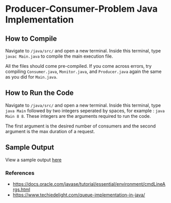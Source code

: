 # Producer-Consumer-Problem Java Implementation

## How to Compile

Navigate to `/java/src/` and open a new terminal. Inside this terminal, type `javac Main.java` to compile the main execution file. 

All the files should come pre-compiled. If you come across errors, try compiling `Consumer.java`, `Monitor.java`, and `Producer.java` again the same as you did for `Main.java`.

## How to Run the Code

Navigate to `/java/src/` and open a new terminal. Inside this terminal, type `java Main` followed by two integers seperated by spaces, for example : `java Main 8 8`. These integers are the arguments required to run the code.  

The first argument is the desired number of consumers and the second argument is the max duration of a request.

## Sample Output

View a sample output [here](/sampleoutput.txt) 

### References

- https://docs.oracle.com/javase/tutorial/essential/environment/cmdLineArgs.html
- https://www.techiedelight.com/queue-implementation-in-java/
